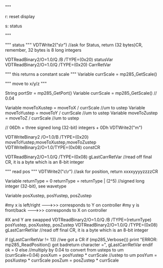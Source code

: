 
"""

r: reset display

s: status

"""

"""
status
"""
VDTWrite2("s\r") //ask for Status, return (32 bytes)CR, remember, 32 bytes is 8 long integers

VDTReadBinary2/O=1.0/Q /B /TYPE=(0x20) statusVar
VDTReadBinary2/O=1.0/Q /TYPE=(0x20) CarrRetVar

"""
this returns a constant scale
"""
Variable currScale = mp285_GetScale()

"""
move to x/y/z
"""

String portStr = mp285_GetPort()
Variable currScale = mp285_GetScale() // 0.04

Variable moveToXustep = moveToX / currScale //um to ustep
Variable moveToYustep = moveToY / currScale //um to ustep
Variable moveToZustep = moveToZ / currScale //um to ustep

// 06Dh + three signed long (32-bit) integers + 0Dh
VDTWrite2("m")

VDTWriteBinary2 /O=1.0/B /TYPE=(0x20) moveToYustep,moveToXustep,moveToZustep
VDTWriteBinary2/O=1.0/TYPE=(0x08) constCR

VDTReadBinary2/O=1.0/Q /TYPE=(0x08) gLastCarrRetVar	 //read off final CR, it is a byte which is an 8-bit integer

"""
read pos
"""
VDTWrite2("c\r") //ask for position, return xxxxyyyyzzzzCR

Variable returnType = 0
returnType = returnType | (2^5) //signed long integer (32-bit), see wavetype

Variable posXustep, posYustep, posZustep

#my x is left/right --->>> corresponds to Y on controller
#my y is front/back --->>> corresponds to X on controller

#X and Y are swapped
VDTReadBinary2/O=1.0/Q /B /TYPE=(returnType) posYustep, posXustep, posZustep
VDTReadBinary2/O=1.0/Q /TYPE=(0x08) gLastCarrRetVar	 //read off final CR, it is a byte which is an 8-bit integer

if (gLastCarrRetVar != 13) //we got a CR
	if (mp285_Verbose())
		print "ERROR: mp285_ReadPosition() got badreturn character =", gLastCarrRetVar
	endif
	ok = 0
else
	//multiply by 0.04 to convert from usteps to um (currScale=0.04)
	posXum = posYustep * currScale //ustep to um
	posYum = posXustep * currScale
	posZum = posZustep * currScale
